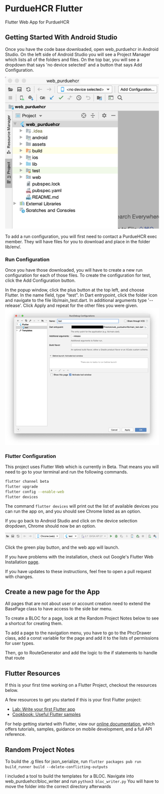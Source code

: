 # PurdueHCR Flutter

Flutter Web App for PurdueHCR

## Getting Started With Android Studio

Once you have the code base downloaded, open web_purduehcr in Android Studio. On the left side of Android Studio you will see a Project Manager which lists all of the folders and files. On the top bar, you will see a dropdown that says 'no device selected' and a button that says Add Configuration.

![project_explorer](readme_images/project_explorer.png)

To add a run configuration, you will first need to contact a PurdueHCR exec member. They will have files for you to download and place in the folder lib/env/.

### Run Configuration

Once you have those downloaded, you will have to create a new run configuration for each of those files. To create the configuration for test, click the Add Configuration button. 

In the popup window, click the plus button at the top left, and choose Flutter. In the name field, type "test". In Dart entrypoint, click the folder icon and navigate to the file lib/main_test.dart. In additional arguments type '--release'. Click Apply and repeat for the other files you were given.
![config](readme_images/config.png)

### Flutter Configuration

This project uses Flutter Web which is currently in Beta. That means you will need to go to your terminal and run the following commands.
```bash
flutter channel beta
flutter upgrade
flutter config --enable-web
flutter devices
```

The command `flutter devices` will print out the list of available devices you can run the app on, and you should see Chrome listed as an option. 

If you go back to Android Studio and click on the device selection dropdown, Chrome should now be an option.

![finished_toolbar](readme_images/finished_toolbar.png)

Click the green play button, and the web app will launch.

If you have problems with the installation, check out Google's Flutter Web Installation [page](https://flutter.dev/docs/get-started/web).

If you have updates to these instructions, feel free to open a pull request with changes.

## Create a new page for the App

All pages that are not about user or account creation need to extend the BasePage class to have access to the side bar menu.

To create a BLOC for a page, look at the Random Project Notes below to see a shortcut for creating them.

To add a page to the navigation menu, you have to go to the PhcrDrawer class, add a const variable for the page and add it to the lists of permissions for user types.

Then, go to RouteGenerator and add the logic to the if statements to handle that route

## Flutter Resources 

If this is your first time working on a Flutter Project, checkout the resources below.

A few resources to get you started if this is your first Flutter project:

- [Lab: Write your first Flutter app](https://flutter.dev/docs/get-started/codelab)
- [Cookbook: Useful Flutter samples](https://flutter.dev/docs/cookbook)

For help getting started with Flutter, view our
[online documentation](https://flutter.dev/docs), which offers tutorials,
samples, guidance on mobile development, and a full API reference.

## Random Project Notes
To build the .g files for json_serialize, run `flutter packages pub run build_runner build --delete-conflicting-outputs`

I included a tool to build the templates for a BLOC. Navigate into web_purduehcr/bloc_writer and run `python3 bloc_writer.py` You will have to move the folder into the correct directory afterwards



